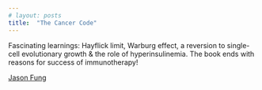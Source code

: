 ```yaml
---
# layout: posts
title:  "The Cancer Code"
---
```


Fascinating learnings: Hayflick limit, Warburg effect, a reversion to single-cell evolutionary growth & the role of hyperinsulinemia. The book ends with reasons for success of immunotherapy!


[Jason Fung ](https://www.amazon.com/gp/product/B084VRNSCN/ref=as_li_tl?ie=UTF8&tag=lifeomic-20&camp=1789&creative=9325&linkCode=as2&creativeASIN=B084VRNSCN&linkId=74fd5d8eb122fc410f2fdbc6d80cb2f0)
